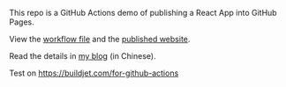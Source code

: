 This repo is a GitHub Actions demo of publishing a React App into GitHub Pages.

View the [workflow file](./.github/workflows/ci.yml) and the [published website](https://exoscale-runners.github.io/github-actions-demo).

Read the details in [my blog](http://www.ruanyifeng.com/blog/2019/09/getting-started-with-github-actions.html) (in Chinese).

Test on https://buildjet.com/for-github-actions
